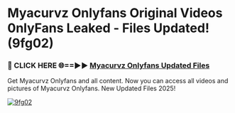 # Myacurvz Onlyfans Original Videos 0nlyFans Leaked - Files Updated! (9fg02)

<h3>🔴 CLICK HERE 🌐==►► <a href="https://tinyurl.com/2m67pmp6" rel="nofollow">Myacurvz Onlyfans Updated Files</a></h3>

Get Myacurvz Onlyfans and all content. Now you can access all videos and pictures of Myacurvz Onlyfans. New Updated Files 2025!

[![9fg02](https://i.imgur.com/H4QAA4z.gif)](https://tinyurl.com/2m67pmp6)